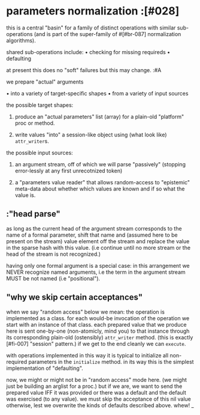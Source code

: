 # parameters normalization :[#028]

this is a central "basin" for a family of distinct operations with
similar sub-operations (and is part of the super-family of #[#br-087]
normalization algorithms).

shared sub-operations include:
  • checking for missing requireds
  • defaulting

at present this does no "soft" failures but this may change. :#A

we prepare "actual" arguments

  • into a variety of target-specific shapes
  • from a variety of input sources


the possible target shapes:

  1) produce an "actual parameters" list (array) for a plain-old
     "platform" proc or method.

  2) write values "into" a session-like object using (what look
     like) `attr_writer`s.

the possible input sources:

  1) an argument stream, off of which we will parse "passively"
     (stopping error-lessly at any first unrecotnized token)

  2) a "parameters value reader" that allows random-access to
     "epistemic" meta-data about whether which values are known
     and if so what the value is.




## :"head parse"

as long as the current head of the argument stream corresponds to
the name of a formal parameter, shift that name and (assumed here
to be present on the stream) value element off the stream and
replace the value in the sparse hash with this value. (i.e continue
until no more stream or the head of the stream is not recognized.)

having only one formal argument is a special case: in this
arrangement we NEVER recognize named arguments, i.e the term
in the argument stream MUST be not named (i.e "positional").




## "why we skip certain acceptances"

when we say "random access" below we mean: the operation is
implemented as a class. for each would-be invocation of the
operation we start with an instance of that class. each prepared
value that we produce here is sent one-by-one (non-atomicly, mind
you) to that instance through its corresponding plain-old
(ostensibly) `attr_writer` method. (this is exactly [#fi-007]
"session" pattern.) if we get to the end cleanly we can `execute`.

with operations implemented in this way it is typical to
initialize all non-required parameters in the `initialize`
method. in its way this is the simplest implementation of
"defaulting".

now, we might or might not be in "random access" mode here. (we
might just be building an arglist for a proc.) but if we are,
we want to send the prepared value IFF it was provided or there
was a default and the default was exercised (to any value). we
must skip the acceptance of this nil value otherwise, lest we
overwrite the kinds of defaults described above. whew!
_

